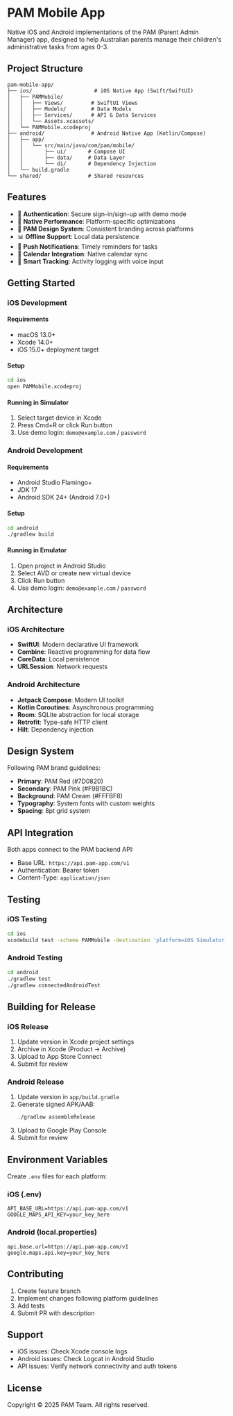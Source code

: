 # PAM Mobile App

Native iOS and Android implementations of the PAM (Parent Admin Manager) app, designed to help Australian parents manage their children's administrative tasks from ages 0-3.

## Project Structure
```
pam-mobile-app/
├── ios/                    # iOS Native App (Swift/SwiftUI)
│   ├── PAMMobile/
│   │   ├── Views/         # SwiftUI Views
│   │   ├── Models/        # Data Models
│   │   ├── Services/      # API & Data Services
│   │   └── Assets.xcassets/
│   └── PAMMobile.xcodeproj
├── android/               # Android Native App (Kotlin/Compose)
│   ├── app/
│   │   └── src/main/java/com/pam/mobile/
│   │       ├── ui/       # Compose UI
│   │       ├── data/     # Data Layer
│   │       └── di/       # Dependency Injection
│   └── build.gradle
└── shared/               # Shared resources
```

## Features
- 🔐 **Authentication**: Secure sign-in/sign-up with demo mode
- 📱 **Native Performance**: Platform-specific optimizations
- 🎨 **PAM Design System**: Consistent branding across platforms
- 📊 **Offline Support**: Local data persistence
- 🔔 **Push Notifications**: Timely reminders for tasks
- 📅 **Calendar Integration**: Native calendar sync
- 🎯 **Smart Tracking**: Activity logging with voice input

## Getting Started

### iOS Development

#### Requirements
- macOS 13.0+
- Xcode 14.0+
- iOS 15.0+ deployment target

#### Setup
```bash
cd ios
open PAMMobile.xcodeproj
```

#### Running in Simulator
1. Select target device in Xcode
2. Press Cmd+R or click Run button
3. Use demo login: `demo@example.com` / `password`

### Android Development

#### Requirements
- Android Studio Flamingo+
- JDK 17
- Android SDK 24+ (Android 7.0+)

#### Setup
```bash
cd android
./gradlew build
```

#### Running in Emulator
1. Open project in Android Studio
2. Select AVD or create new virtual device
3. Click Run button
4. Use demo login: `demo@example.com` / `password`

## Architecture

### iOS Architecture
- **SwiftUI**: Modern declarative UI framework
- **Combine**: Reactive programming for data flow
- **CoreData**: Local persistence
- **URLSession**: Network requests

### Android Architecture
- **Jetpack Compose**: Modern UI toolkit
- **Kotlin Coroutines**: Asynchronous programming
- **Room**: SQLite abstraction for local storage
- **Retrofit**: Type-safe HTTP client
- **Hilt**: Dependency injection

## Design System
Following PAM brand guidelines:
- **Primary**: PAM Red (#7D0820)
- **Secondary**: PAM Pink (#F9B1BC)
- **Background**: PAM Cream (#FFFBF8)
- **Typography**: System fonts with custom weights
- **Spacing**: 8pt grid system

## API Integration
Both apps connect to the PAM backend API:
- Base URL: `https://api.pam-app.com/v1`
- Authentication: Bearer token
- Content-Type: `application/json`

## Testing

### iOS Testing
```bash
cd ios
xcodebuild test -scheme PAMMobile -destination 'platform=iOS Simulator,name=iPhone 15'
```

### Android Testing
```bash
cd android
./gradlew test
./gradlew connectedAndroidTest
```

## Building for Release

### iOS Release
1. Update version in Xcode project settings
2. Archive in Xcode (Product → Archive)
3. Upload to App Store Connect
4. Submit for review

### Android Release
1. Update version in `app/build.gradle`
2. Generate signed APK/AAB:
   ```bash
   ./gradlew assembleRelease
   ```
3. Upload to Google Play Console
4. Submit for review

## Environment Variables
Create `.env` files for each platform:

### iOS (.env)
```
API_BASE_URL=https://api.pam-app.com/v1
GOOGLE_MAPS_API_KEY=your_key_here
```

### Android (local.properties)
```
api.base.url=https://api.pam-app.com/v1
google.maps.api.key=your_key_here
```

## Contributing
1. Create feature branch
2. Implement changes following platform guidelines
3. Add tests
4. Submit PR with description

## Support
- iOS issues: Check Xcode console logs
- Android issues: Check Logcat in Android Studio
- API issues: Verify network connectivity and auth tokens

## License
Copyright © 2025 PAM Team. All rights reserved.